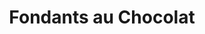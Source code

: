 ---
layout: recette
categories: [recettes]
hidden: true
lang: fr
title: Fondants au Chocolat
type: sucre
pour: pour 4 ramequins
ingredients: 
  - nom: oeufs 
    qte: 2
  - nom: sucre glace
    qte: 50
    unite: gr
  - nom: farine
    qte: 10
    unite: gr  
  - nom: beurre
    qte: 50
    unite: gr
  - nom: chocolat noir patissier 
    qte: 75
    unite: gr
  - nom: chocolat
    qte: 4
    unite: carreaux
preconditions:
  - Les oeufs et le beurre doivent être à température ambiante
  - Préchauffer le four à 180°C
etapes:
  - label: Préparation
    details:
      - Faire fondre le chocolat avec le beurre
      - Hors du feu, ajouter le sucre, les oeufs
      - Ajouter la farine
      - Répartir dans les ramequins
      - Ajouter un carré de chocolat au milieu de chaque ramequin
cuissonMinutes: 13
cuisson: 
  - Cuire 13 minutes à 180°C
  - Vérifier que le cake est cuit avec la pointe d'un couteau
variantes:
  - label: Utiliser des carreaux de chocolat blanc ou au lait
    todo: false
  - label: Mettre du caramel liquide au dessus du carreau de chocolat
    todo: false
---